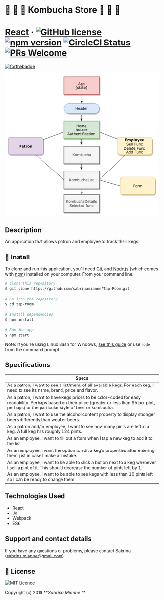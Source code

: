 # 🍺 🍺 🍺 Kombucha Store 🍺 🍺 🍺  

# [React](https://reactjs.org/) &middot; [![GitHub license](https://img.shields.io/badge/license-MIT-blue.svg)](https://github.com/facebook/react/blob/master/LICENSE) [![npm version](https://img.shields.io/npm/v/react.svg?style=flat)](https://www.npmjs.com/package/react) [![CircleCI Status](https://circleci.com/gh/facebook/react.svg?style=shield&circle-token=:circle-token)](https://circleci.com/gh/facebook/react) [![PRs Welcome](https://img.shields.io/badge/PRs-welcome-brightgreen.svg)](https://reactjs.org/docs/how-to-contribute.html#your-first-pull-request)

[![forthebadge](http://forthebadge.com/images/badges/made-with-javascript.svg)](http://forthebadge.com)



![alt text](https://github.com/sabrinamianne/Tap-Room/blob/master/src/assets/img/TreeComponent.png)

## Description

An application that allows patron and employee to track their kegs.


## 💾 Install

To clone and run this application, you'll need [Git](https://git-scm.com), and [Node.js](https://nodejs.org/en/download/) (which comes with [npm](http://npmjs.com)) installed on your computer. From your command line:

```bash
# Clone this repository
$ git clone https://github.com/sabrinamianne/Tap-Room.git

# Go into the repository
$ cd tap-room

# Install dependencies
$ npm install

# Run the app
$ npm start
```

Note: If you're using Linux Bash for Windows, [see this guide](https://www.howtogeek.com/261575/how-to-run-graphical-linux-desktop-applications-from-windows-10s-bash-shell/) or use `node` from the command prompt.



## Specifications


| Specs  |
| ------------- |
| As a patron, I want to see a list/menu of all available kegs. For each keg, I need to see its name, brand, price and flavor. |
| As a patron, I want to have kegs prices to be color-coded for easy readability. Perhaps based on their price (greater or less than $5 per pint, perhaps) or the particular style of beer or kombucha.|
| As a patron, I want to use the alcohol content property to display stronger beers differently than weaker beers.|
| As a patron and/or employee, I want to see how many pints are left in a keg. A full keg has roughly 124 pints. |
| As an employee, I want to fill out a form when I tap a new keg to add it to the list. |
| As an employee, I want the option to edit a keg's properties after entering them just in case I make a mistake.|
| As an employee, I want to be able to click a button next to a keg whenever I sell a pint of it. This should decrease the number of pints left by 1.|
| As an employee, I want to be able to see kegs with less than 10 pints left so I can be ready to change them.|

## Technologies Used

* React
* Js
* Webpack
* ES6


## Support and contact details

If you have any questions or problems, please contact Sabrina (sabrina.mianne@gmail.com)

## 📜 License


[![MIT Licence](https://badges.frapsoft.com/os/mit/mit.svg?v=103)](https://opensource.org/licenses/mit-license.php)

Copyright (c) 2019 **_Sabrina Mianne_ **
